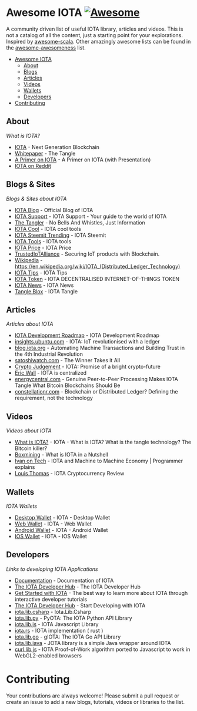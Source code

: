 Awesome IOTA [![Awesome](https://cdn.rawgit.com/sindresorhus/awesome/d7305f38d29fed78fa85652e3a63e154dd8e8829/media/badge.svg)](https://github.com/sindresorhus/awesome)
=============


A community driven list of useful IOTA library, articles and videos. This is not a catalog of all the content, just a starting point for your explorations. Inspired by [awesome-scala](https://github.com/lauris/awesome-scala). Other amazingly awesome lists can be found in the [awesome-awesomeness](https://github.com/bayandin/awesome-awesomeness) list.

- [Awesome IOTA](#awesome-iota)
    - [About](#about)
    - [Blogs](#blogs--sites)
    - [Articles](#articles)
    - [Videos](#videos)
    - [Wallets](#wallets)
    - [Developers](#developers)
- [Contributing](#contributing)

## About

*What is IOTA?*

* [IOTA](https://iota.org) - Next Generation Blockchain
* [Whitepaper](https://iota.org/IOTA_Whitepaper.pdf) - The Tangle
* [A Primer on IOTA](https://blog.iota.org/a-primer-on-iota-with-presentation-e0a6eb2cc621) - A Primer on IOTA (with Presentation)
* [IOTA on Reddit](https://www.reddit.com/r/Iota/)

## Blogs & Sites

*Blogs & Sites about IOTA*

* [IOTA Blog](https://blog.iota.org) - Official Blog of IOTA
* [IOTA Support](http://www.iotasupport.com) - IOTA Support - Your guide to the world of IOTA
* [The Tangler](http://www.tangleblog.com) - No Bells And Whistles, Just Information
* [IOTA Cool](http://iota.cool) - IOTA cool tools
* [IOTA Steemit Trending](https://steemit.com/trending/iota) - IOTA Steemit
* [IOTA Tools](http://iota.tools) - IOTA tools
* [IOTA Price](http://iotaprice.com) - IOTA Price
* [TrustedIoTAlliance](https://www.trustediot.org) - Securing IoT products with Blockchain.
* [Wikipedia](https://www.trustediot.org) - https://en.wikipedia.org/wiki/IOTA_(Distributed_Ledger_Technology)
* [IOTA Tips](http://www.iota.tips) - IOTA Tips
* [IOTA Token](http://iotatoken.io) - IOTA DECENTRALISED INTERNET-OF-THINGS TOKEN
* [IOTA News](http://iota.news) - IOTA News
* [Tangle Blox](https://tangle.blox.pm) - IOTA Tangle

## Articles

*Articles about IOTA*

* [IOTA Development Roadmap](https://blog.iota.org/iota-development-roadmap-74741f37ed01) - IOTA Development Roadmap
* [insights.ubuntu.com](https://insights.ubuntu.com/2017/02/20/iota-iot-revolutionized-with-a-ledger/) - IOTA: IoT revolutionised with a ledger
* [blog.iota.org](https://blog.iota.org/automating-machine-transactions-and-building-trust-in-the-4th-industrial-revolution-d3219a157396) - Automating Machine Transactions and Building Trust in the 4th Industrial Revolution
* [satoshiwatch.com](https://satoshiwatch.com/coins/iota/in-depth/iota-the-winner-takes/) - The Winner Takes it All
* [Crypto Judgement](https://medium.com/@cryptojudgement/iota-promise-of-a-bright-crypto-future-6b7517349e32) - IOTA: Promise of a bright crypto-future
* [Eric Wall](https://medium.com/@ercwl/iota-is-centralized-6289246e7b4d) - IOTA is centralized
* [energycentral.com](https://medium.com/@ercwl/iota-is-centralized-6289246e7b4d) - Genuine Peer-to-Peer Processing Makes IOTA Tangle What Bitcoin Blockchains Should Be
* [constellationr.com](https://www.constellationr.com/blog-news/blockchain-or-distributed-ledger-defining-requirement-not-technology-0) - Blockchain or Distributed Ledger? Defining the requirement, not the technology

## Videos

*Videos about IOTA*

* [What is IOTA?](https://www.youtube.com/watch?v=yj9j_a_ACB4) - IOTA - What is IOTA? What is the tangle technology? The Bitcoin killer?
* [Boxmining](https://www.youtube.com/watch?v=UwEp5cexTJE) - What is IOTA in a Nutshell
* [Ivan on Tech](https://www.youtube.com/watch?v=C_Y4KykzCaI) - IOTA and Machine to Machine Economy | Programmer explains
* [Louis Thomas](https://www.youtube.com/watch?v=FBGFIQPZR6A) - IOTA Cryptocurrency Review

## Wallets

*IOTA Wallets*

* [Desktop Wallet](https://github.com/iotaledger/wallet) - IOTA - Desktop Wallet
* [Web Wallet](https://github.com/danilind/iota-web-wallet) - IOTA - Web Wallet
* [Android Wallet](https://github.com/iotaledger/android-wallet-app) - IOTA - Android Wallet
* [IOS Wallet](https://github.com/l3wi/iotaMobile) - IOTA - IOS Wallet


## Developers

*Links to developing IOTA Applications*

* [Documentation](https://iota.readme.io/v1.1.0/docs) - Documentation of IOTA
* [The IOTA Developer Hub](https://iota.readme.io) - The IOTA Developer Hub
* [Get Started with IOTA](https://learn.iota.org) - The best way to learn more about IOTA through interactive developer tutorials
* [The IOTA Developer Hub](https://dev.iota.org) - Start Developing with IOTA
* [iota.lib.csharp](https://github.com/iotaledger/iota.lib.csharp) - Iota.Lib.Csharp
* [iota.lib.py](https://github.com/iotaledger/iota.lib.py) - PyOTA: The IOTA Python API Library
* [iota.lib.js](https://github.com/iotaledger/iota.lib.js) - IOTA Javascript Library
* [iota.rs](https://github.com/iotaledger/iota.rs) - IOTA implementation ( rust )
* [iota.lib.go](https://github.com/iotaledger/iota.lib.go) - gIOTA: The IOTA Go API Library
* [iota.lib.java](https://github.com/iotaledger/iota.lib.java) - JOTA library is a simple Java wrapper around IOTA
* [curl.lib.js](https://github.com/iotaledger/curl.lib.js) - IOTA Proof-of-Work algorithm ported to Javascript to work in WebGL2-enabled browsers

# Contributing

Your contributions are always welcome! Please submit a pull request or create an issue to add a new blogs, tutorials, videos or libraries to the list. 
